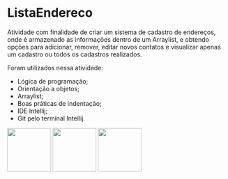 # ListaEndereco

Atividade com finalidade de criar um sistema de cadastro de endereços, onde é armazenado as informações dentro de um Arraylist, e obtendo opções para adicionar, remover, editar novos contatos e visualizar apenas um cadastro ou todos os cadastros realizados. 

Foram utilizados nessa atividade:
* Lógica de programação;
* Orientação a objetos;
* Arraylist;
* Boas práticas de indentação;
* IDE Intellij;
* Git pelo terminal Intellij.

<img src="https://cdn.jsdelivr.net/gh/devicons/devicon/icons/java/java-original-wordmark.svg" width="100px" /> <img                                                     
src="https://cdn.jsdelivr.net/gh/devicons/devicon/icons/git/git-original.svg" width="100px" /> <img 
src="https://cdn.jsdelivr.net/gh/devicons/devicon/icons/intellij/intellij-original-wordmark.svg" width="100px" /> 

